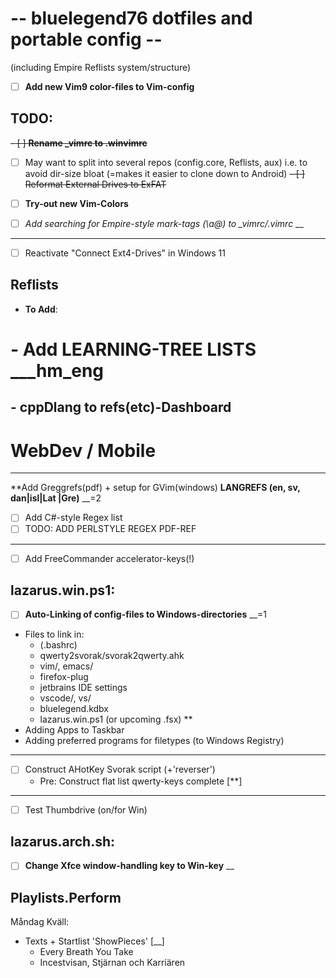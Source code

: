 # -- bluelegend76 dotfiles and portable config --
(including Empire Reflists system/structure)
- [ ] **Add new Vim9 color-files to Vim-config**

## TODO:
~~- [ ] **Rename _vimrc to .winvimrc**~~
- [ ] May want to split into several repos (config.core, Reflists, aux)
  i.e. to avoid dir-size bloat (=makes it easier to clone down to Android)
~~- [ ] Reformat External Drives to ExFAT~~
- [ ] **Try-out new Vim-Colors**

- [ ] *Add searching for Empire-style mark-tags (\a@) to _vimrc/.vimrc*  __

-----
- [ ] Reactivate "Connect Ext4-Drives" in Windows 11

## Reflists
- **To Add**:
# - Add LEARNING-TREE LISTS  ___hm_eng
## - **cppDlang to refs(etc)-Dashboard**
# WebDev / Mobile

----
  **Add Greggrefs(pdf) + setup for GVim(windows)
**LANGREFS (en, sv, dan|isl|Lat |Gre)**  __=2
- [ ] Add C#-style Regex list
- [ ] TODO: ADD PERLSTYLE REGEX PDF-REF
----
- [ ] Add FreeCommander accelerator-keys(!)

## lazarus.win.ps1:
- [ ] **Auto-Linking of config-files to Windows-directories**  __=1
- Files to link in:
  - (.bashrc)
  - qwerty2svorak/svorak2qwerty.ahk
  - vim/, emacs/
  - firefox-plug
  - jetbrains IDE settings
  - vscode/, vs/
  - bluelegend.kdbx
  - lazarus.win.ps1 (or upcoming .fsx) **
- Adding Apps to Taskbar
- Adding preferred programs for filetypes (to Windows Registry)
----
- [ ] Construct AHotKey Svorak script (+'reverser')
  - Pre: Construct flat list qwerty-keys complete [**]
----
- [ ] Test Thumbdrive (on/for Win)
 
## lazarus.arch.sh:
- [ ] **Change Xfce window-handling key to Win-key**  __

## Playlists.Perform
Måndag Kväll:
- Texts + Startlist 'ShowPieces'  [__]
  - Every Breath You Take
  - Incestvisan, Stjärnan och Karriären
